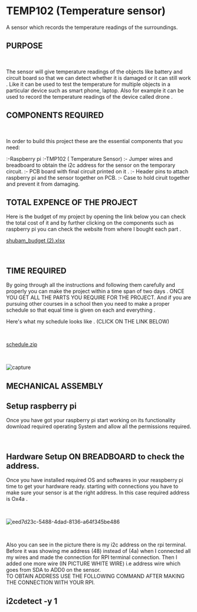 # TEMP102 (Temperature sensor)

A sensor which records the temperature readings of the surroundings.

## PURPOSE
<BR>
  
The sensor will give temperature readings of the objects like battery and circuit board so that we can detect whether it is damaged or  it can still work . Like it can be used to test the temperature for multiple objects in a particular device such as smart phone, laptop. Also for example it can be used to record the temperature readings of the device called  drone .


## COMPONENTS REQUIRED 
<BR>
  
  In order to build this project these are the essential components that you need:

:-Raspberry pi
:-TMP102 ( Temperature Sensor)
:- Jumper wires and breadboard to obtain the i2c address for the sensor on the temporary circuit.
:- PCB board with final circuit printed on it .
:- Header pins to attach raspberry pi and the sensor together on PCB.
:- Case to hold ciruit together and prevent it from damaging.

 
## TOTAL EXPENCE OF THE PROJECT

Here is the budget of my project by opening the link below you can check the total cost of it and by further clicking on the components such as raspberry pi you can check the website from where I bought each part .
<BR>
  
  
[shubam_budget (2).xlsx](https://github.com/Shubhamsharma1101/TEMPSENS/files/2669488/shubam_budget.2.xlsx)


  <BR>
    
## TIME REQUIRED 
By going through all the instructions and following them carefully and properly you can make the project within a time span of two days . ONCE YOU GET ALL THE PARTS YOU REQUIRE FOR THE PROJECT.
  And if you are pursuing other courses in a school then you need to make a proper schedule so that equal time is given on each and everything . 
  <BR>
  
  Here's what my schedule looks like . (CLICK ON THE LINK BELOW)
  
  <BR>
  
  [schedule.zip](https://github.com/Shubhamsharma1101/TEMPSENS/files/2669568/schedule.zip)
  
  <BR>
 
![capture](https://user-images.githubusercontent.com/43188523/49832975-2c81dd80-fd66-11e8-9e3e-3fffc41aaa28.PNG)
<BR>
  
## MECHANICAL ASSEMBLY
  
## Setup raspberry pi
Once you have got your raspberry pi start working on its functionality download required operating System and allow all the permissions required. 

<BR>
  
## Hardware Setup ON BREADBOARD to check the address.
  
Once you have installed required OS and softwares in your reaspberry pi time to get your hardware ready. starting with connections you have to make sure your sensor is at the right address. In this case required address is Ox4a . 

<BR>

![eed7d23c-5488-4dad-8136-a64f345be486](https://user-images.githubusercontent.com/43188523/47396423-b44d5300-d6f8-11e8-80f6-3aca06775948.jpg)

<BR>
  
Also you can see in the picture there is my i2c address on the rpi terminal. Before it was showing me address (48) instead of (4a) when I connected all my wires and made the connection for RPI terminal connection. Then I added one more wire (IN PICTURE WHITE WIRE) i.e address wire which goes from SDA to ADD0 on the sensor.
<BR>
TO OBTAIN ADDRESS USE THE FOLLOWING COMMAND AFTER MAKING THE CONNECTION WITH YOUR RPI.
  
 ## i2cdetect -y 1
 
  
  
    
    
